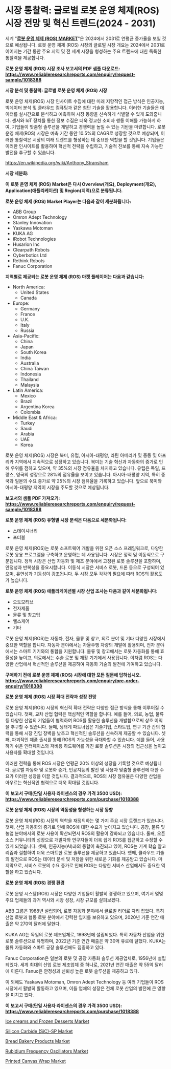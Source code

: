 <p><h1>시장 통찰력: 글로벌 로봇 운영 체제(ROS) 시장 전망 및 혁신 트렌드(2024 - 2031)</h1></p><p>세계 "<strong><a href="https://www.reliableresearchreports.com/robot-operating-system-ros--r1018388?utm_campaign=105&utm_medium=8&utm_source=Github&utm_content=ia&utm_term=27102024&utm_id=robot-operating-system-ros">로봇 운영 체제 (ROS) MARKET</a></strong>"은 2024에서 2031로 연평균 증가율을 보일 것으로 예상됩니다. 로봇 운영 체제 (ROS) 시장의 글로벌 시장 개요는 2024에서 2031로 이어지는 기간 동안 주요 지역 및 전 세계 시장을 형성하는 주요 트렌드에 대한 독특한 통찰력을 제공합니다.</p>
<p><strong>로봇 운영 체제 (ROS) 시장 조사 보고서의 PDF 샘플 다운로드: <a href="https://www.reliableresearchreports.com/enquiry/request-sample/1018388?utm_campaign=105&utm_medium=8&utm_source=Github&utm_content=ia&utm_term=27102024&utm_id=robot-operating-system-ros">https://www.reliableresearchreports.com/enquiry/request-sample/1018388</a></strong></p>
<p><strong>시장 분석 및 통찰력: 글로벌 로봇 운영 체제 (ROS) 시장</strong></p>
<p><p>로봇 운영 체제(ROS) 시장 인사이트 수집에 대한 미래 지향적인 접근 방식은 인공지능, 빅데이터 분석 및 클라우드 컴퓨팅과 같은 첨단 기술을 활용합니다. 이러한 기술들은 데이터를 실시간으로 분석하고 예측하여 시장 동향을 신속하게 식별할 수 있게 도와줍니다. 센서와 IoT 장치를 통한 정보 수집은 더욱 정교한 소비자 행동 이해를 가능하게 하여, 기업들이 맞춤형 솔루션을 개발하고 경쟁력을 높일 수 있는 기반을 마련합니다. 로봇 운영 체제(ROS) 시장은 예측 기간 동안 10.5%의 CAGR로 성장할 것으로 예상되며, 이러한 통찰력은 시장의 미래 트렌드를 형성하는 데 중요한 역할을 할 것입니다. 기업들은 이러한 인사이트를 활용하여 혁신적 전략을 수립하고, 기술적 진보를 통해 지속 가능한 발전을 추구할 수 있습니다.</p></p>
<p><a href="%7CAUTHORITHY_DOMAIN_URL%7C?utm_campaign=105&utm_medium=8&utm_source=Github&utm_content=ia&utm_term=27102024&utm_id=robot-operating-system-ros">https://en.wikipedia.org/wiki/Anthony_Stransham</a></p>
<p><strong>시장 세분화:</strong></p>
<p><strong>이 로봇 운영 체제 (ROS) Market은 다시 Overview(개요), Deployment(개요), Application(애플리케이션) 및 Region(지역)으로 분류됩니다.</strong></p>
<p><strong>로봇 운영 체제 (ROS) Market Player는 다음과 같이 세분화됩니다:</strong></p>
<p><ul><li>ABB Group</li><li>Omron Adept Technology</li><li>Stanley Innovation</li><li>Yaskawa Motoman</li><li>KUKA AG</li><li>iRobot Technologies</li><li>Husarion Inc</li><li>Clearpath Robots</li><li>Cyberbotics Ltd</li><li>Rethink Robots</li><li>Fanuc Corporation</li></ul></p>
<p><strong>지역별로 제공되는 로봇 운영 체제 (ROS) 마켓 플레이어는 다음과 같습니다:</strong></p>
<p><ul>
    <li>
        North America:
        <ul>
            <li>United States</li>
            <li>Canada</li>
        </ul>
    </li>
    <li>
        Europe:
        <ul>
            <li>Germany</li>
            <li>France</li>
            <li>U.K.</li>
            <li>Italy</li>
            <li>Russia</li>
        </ul>
    </li>
    <li>
        Asia-Pacific:
        <ul>
            <li>China</li>
            <li>Japan</li>
            <li>South Korea</li>
            <li>India</li>
            <li>Australia</li>
            <li>China Taiwan</li>
            <li>Indonesia</li>
            <li>Thailand</li>
            <li>Malaysia</li>
        </ul>
    </li>
    <li>
        Latin America:
        <ul>
            <li>Mexico</li>
            <li>Brazil</li>
            <li>Argentina Korea</li>
            <li>Colombia</li>
        </ul>
    </li>
    <li>
        Middle East & Africa:
        <ul>
            <li>Turkey</li>
            <li>Saudi</li>
            <li>Arabia</li>
            <li>UAE</li>
            <li>Korea</li>
        </ul>
    </li>
    </ul></p>
<p><p>로봇 운영 체제(ROS) 시장은 북미, 유럽, 아시아-태평양, 라틴 아메리카 및 중동 및 아프리카 지역에서 지속적으로 성장하고 있습니다. 북미는 기술 혁신과 자동화의 증가로 인해 우위를 점하고 있으며, 약 35%의 시장 점유율을 차지하고 있습니다. 유럽은 독일, 프랑스, 영국의 성장으로 28%의 점유율을 보이고 있습니다. 아시아-태평양 지역, 특히 중국과 일본의 수요 증가로 약 25%의 시장 점유율을 기록하고 있습니다. 앞으로 북미와 아시아-태평양 지역이 시장을 주도할 것으로 예상됩니다.</p></p>
<p><strong>보고서의 샘플 PDF 가져오기: <a href="https://www.reliableresearchreports.com/enquiry/request-sample/1018388?utm_campaign=105&utm_medium=8&utm_source=Github&utm_content=ia&utm_term=27102024&utm_id=robot-operating-system-ros">https://www.reliableresearchreports.com/enquiry/request-sample/1018388</a></strong></p>
<p><strong>로봇 운영 체제 (ROS) 유형별 시장 분석은 다음으로 세분화됩니다:</strong></p>
<p><ul><li>스테이셔너리</li><li>포터블</li></ul></p>
<p><p>로봇 운영 체제(ROS)는 로봇 소프트웨어 개발을 위한 오픈 소스 프레임워크로, 다양한 로봇 응용 프로그램을 구축하고 운영하는 데 사용됩니다. 시장은 정적 및 이동식으로 구분됩니다. 정적 시장은 산업 자동화 및 제조 분야에서 고정된 로봇 솔루션을 포함하며, 안정성과 반복성을 중요시합니다. 이동식 시장은 서비스 로봇, 드론 등으로 구성되어 있으며, 유연성과 기동성이 강조됩니다. 두 시장 모두 각각의 필요에 따라 ROS의 활용도가 높습니다.</p></p>
<p><strong>로봇 운영 체제 (ROS) 애플리케이션별 시장 산업 조사는 다음과 같이 세분화됩니다:</strong></p>
<p><ul><li>오토모티브</li><li>전자제품</li><li>물류 및 창고업</li><li>헬스케어</li><li>기타</li></ul></p>
<p><p>로봇 운영 체제(ROS)는 자동차, 전자, 물류 및 창고, 의료 분야 및 기타 다양한 시장에서 중요한 역할을 합니다. 자동차 분야에서는 자율주행 차량의 개발에 활용되며, 전자 분야에서는 스마트 기기와의 통합을 지원합니다. 물류 및 창고에서는 로봇 자동화를 통해 효율성을 높이고, 의료에서는 수술 로봇 및 재활 기기에서 사용됩니다. 이처럼 ROS는 다양한 산업에서 혁신적인 솔루션을 제공하여 자동화 기술의 발전에 기여하고 있습니다.</p></p>
<p><strong>구매하기 전에 로봇 운영 체제 (ROS) 시장에 대한 모든 질문에 답하십시오. <a href="https://www.reliableresearchreports.com/enquiry/pre-order-enquiry/1018388?utm_campaign=105&utm_medium=8&utm_source=Github&utm_content=ia&utm_term=27102024&utm_id=robot-operating-system-ros">https://www.reliableresearchreports.com/enquiry/pre-order-enquiry/1018388</a></strong></p>
<p><strong>로봇 운영 체제 (ROS) 시장 확대 전략과 성장 전망</strong></p>
<p><p>로봇 운영 체제(ROS) 시장의 혁신적 확대 전략은 다양한 접근 방식을 통해 이루어질 수 있습니다. 첫째, 교차 산업 협력은 핵심적인 역할을 합니다. 예를 들어, 의료, 농업, 물류 등 다양한 산업의 기업들이 협력하여 ROS를 활용한 솔루션을 개발함으로써 상호 이익을 추구할 수 있습니다. 둘째, 생태계 파트너십은 기술기업, 스타트업, 연구 기관 간의 협력을 통해 시장 진입 장벽을 낮추고 혁신적인 솔루션을 신속하게 제공할 수 있습니다. 셋째, 파괴적인 제품 출시를 통해 ROS의 가능성을 극대화할 수 있습니다. 예를 들어, 사용하기 쉬운 인터페이스와 저비용 하드웨어를 가진 로봇 솔루션은 시장의 접근성을 높이고 사용자를 확대할 것입니다.</p><p>이러한 전략을 통해 ROS 시장은 연평균 20% 이상의 성장을 기록할 것으로 예상됩니다. 글로벌 자동화 및 로봇화 증가, 인공지능의 발전 및 사용자 맞춤형 솔루션에 대한 수요가 이러한 성장을 이끌 것입니다. 결과적으로, ROS의 시장 점유율은 다양한 산업을 아우르는 혁신적인 협력으로 더욱 확대될 것입니다.</p></p>
<p><strong>이 보고서 구매(단일 사용자 라이센스의 경우 가격 3500 USD): <a href="https://www.reliableresearchreports.com/purchase/1018388?utm_campaign=105&utm_medium=8&utm_source=Github&utm_content=ia&utm_term=27102024&utm_id=robot-operating-system-ros">https://www.reliableresearchreports.com/purchase/1018388</a></strong></p>
<p><strong>로봇 운영 체제 (ROS) 시장의 역동성을 형성하는 시장 동향</strong></p>
<p><p>로봇 운영 체제(ROS) 시장의 역학을 재정의하는 몇 가지 주요 시장 트렌드가 있습니다. 첫째, 산업 자동화의 증가로 인해 ROS에 대한 수요가 높아지고 있습니다. 공장, 물류 및 농업 분야에서의 로봇 사용이 확산되면서 ROS의 활용이 강화되고 있습니다. 둘째, 오픈 소스 커뮤니티의 성장으로 개발자와 연구자들이 더욱 쉽게 ROS를 접근하고 수정할 수 있게 되었습니다. 셋째, 인공지능(AI)과의 통합이 촉진되고 있어, ROS는 기계 학습 알고리즘과 결합하여 더욱 스마트한 로봇 솔루션을 제공하고 있습니다. 넷째, 클라우드 기술의 발전으로 ROS는 데이터 분석 및 저장을 위한 새로운 기회를 제공받고 있습니다. 마지막으로, 서비스 로봇의 수요 증가로 인해 ROS는 다양한 서비스 산업에서도 중요한 역할을 하고 있습니다.</p></p>
<p><strong>로봇 운영 체제 (ROS) 경쟁 환경</strong></p>
<p><p>로봇 운영 시스템(ROS) 시장은 다양한 기업들이 활발히 경쟁하고 있으며, 여기서 몇몇 주요 업체들의 과거 역사와 시장 성장, 시장 규모를 살펴보겠다.</p><p>ABB 그룹은 1988년 설립되어, 로봇 자동화 분야에서 글로벌 리더로 자리 잡았다. 특히 산업 로봇과 협동 로봇 분야에서 강력한 입지를 보유하고 있으며, 2020년 기준 연간 매출은 약 270억 달러에 달한다.</p><p>KUKA AG는 독일의 로봇 제조업체로, 1898년에 설립되었다. 특히 자동차 산업을 위한 로봇 솔루션으로 유명하며, 2022년 기준 연간 매출은 약 30억 유로에 달했다. KUKA는 물류 자동화와 스마트 공장 솔루션에도 집중하고 있다.</p><p>Fanuc Corporation은 일본의 로봇 및 공장 자동화 솔루션 제공업체로, 1956년에 설립되었다. 세계 최대의 산업 로봇 제조업체 중 하나로, 2021년 연간 매출은 약 55억 달러에 이른다. Fanuc은 안정성과 신뢰성 높은 로봇 솔루션을 제공하고 있다.</p><p>이 외에도 Yaskawa Motoman, Omron Adept Technology 등 여러 기업들이 ROS 시장에서 활발히 활동하고 있으며, 이들 업체의 성장은 전체 로봇 산업의 발전에 큰 영향을 미치고 있다.</p></p>
<p><strong>이 보고서 구매(단일 사용자 라이센스의 경우 가격 3500 USD): <a href="https://www.reliableresearchreports.com/purchase/1018388?utm_campaign=105&utm_medium=8&utm_source=Github&utm_content=ia&utm_term=27102024&utm_id=robot-operating-system-ros">https://www.reliableresearchreports.com/purchase/1018388</a></strong></p>
<p><p><a href="https://github.com/delorasywf/Market-Research-Report-List-1/blob/main/ice-creams-and-frozen-desserts-market.md?utm_campaign=105&utm_medium=8&utm_source=Github&utm_content=ia&utm_term=27102024&utm_id=robot-operating-system-ros">Ice creams and Frozen Desserts Market</a></p><p><a href="https://www.linkedin.com/pulse/global-perspectives-silicon-carbide-sic-sp-market-trends-forecast-qz3xf?utm_campaign=105&utm_medium=8&utm_source=Github&utm_content=ia&utm_term=27102024&utm_id=robot-operating-system-ros">Silicon Carbide (SiC)-SP Market</a></p><p><a href="https://github.com/KejsiLoshi121/Market-Research-Report-List-1/blob/main/bread-bakery-products-market.md?utm_campaign=105&utm_medium=8&utm_source=Github&utm_content=ia&utm_term=27102024&utm_id=robot-operating-system-ros">Bread Bakery Products Market</a></p><p><a href="https://issuu.com/reportprime-2/docs/rubidium-frequency-oscillators-mark_35cb78db8a9b35?utm_campaign=105&utm_medium=8&utm_source=Github&utm_content=ia&utm_term=27102024&utm_id=robot-operating-system-ros">Rubidium Frequency Oscillators Market</a></p><p><a href="https://www.linkedin.com/pulse/analyzing-printed-canvas-wrap-market-dynamics-growth-drivers-9wuff?utm_campaign=105&utm_medium=8&utm_source=Github&utm_content=ia&utm_term=27102024&utm_id=robot-operating-system-ros">Printed Canvas Wrap Market</a></p></p>